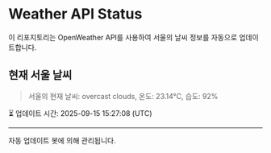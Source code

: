 
# Weather API Status

이 리포지토리는 OpenWeather API를 사용하여 서울의 날씨 정보를 자동으로 업데이트합니다.

## 현재 서울 날씨
> 서울의 현재 날씨: overcast clouds, 온도: 23.14°C, 습도: 92%

⏳ 업데이트 시간: 2025-09-15 15:27:08 (UTC)

---
자동 업데이트 봇에 의해 관리됩니다.
